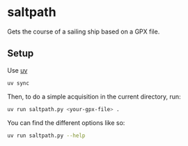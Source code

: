 # saltpath

Gets the course of a sailing ship based on a GPX file.

## Setup

Use [uv](https://docs.astral.sh/uv/)

```bash
uv sync
```

Then, to do a simple acquisition in the current directory, run:

```bash
uv run saltpath.py <your-gpx-file> .
```

You can find the different options like so:

```bash
uv run saltpath.py --help
```
